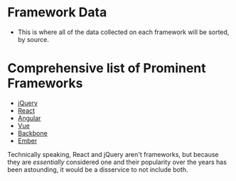 # Framework Data
- This is where all of the data collected on each framework will be sorted, by source.

# Comprehensive list of Prominent Frameworks
- [jQuery](https://github.com/jquery/jquery)
- [React](https://github.com/facebook/react)
- [Angular](https://github.com/angular/angular/)
- [Vue](https://github.com/vuejs/vue)
- [Backbone](https://github.com/jashkenas/backbone)
- [Ember](https://github.com/emberjs/ember.js)

Technically speaking, React and jQuery aren't frameworks, but because they are _essentially_ considered one and their popularity over the years has been astounding, it would be a disservice to not include both.
